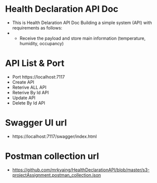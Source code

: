 # Health Declaration API Doc
- This is Health Delaration API Doc Building a simple system (API) with requirements as follows:
- -  Receive the payload and store main information (temperature, humidity,
occupancy)
# API List & Port 
- Port https://localhost:7117
- Create API
- Reterive ALL API
- Reterive By Id API
- Update API
- Delete By Id API
# Swagger UI url 
- https://localhost:7117/swagger/index.html
# Postman collection url 
- https://github.com/mrkyaing/HealthDeclarationAPI/blob/master/s3-projectAssignment.postman_collection.json